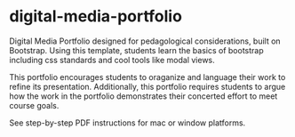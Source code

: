# digital-media-portfolio

Digital Media Portfolio designed for pedagological considerations, built on Bootstrap. Using this template, students learn the basics of bootstrap including css standards and cool tools like modal views. 

This portfolio encourages students to oraganize and language their work to refine its presentation. Additionally, this portfolio requires students to argue how the work in the portfolio demonstrates their concerted effort to meet course goals. 

See step-by-step PDF instructions for mac or window platforms. 


